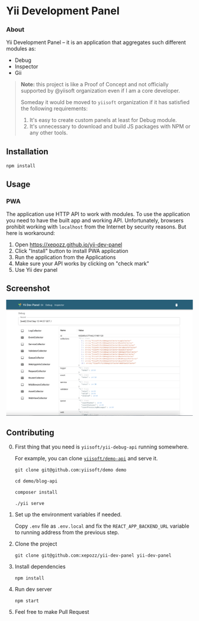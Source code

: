 # Yii Development Panel

### About

Yii Development Panel – it is an application that aggregates such different modules as:

- Debug
- Inspector
- Gii

> **Note:** this project is like a Proof of Concept and not officially supported by @yiisoft organization 
> even if I am a core developer.
> 
> Someday it would be moved to `yiisoft` organization if it has satisfied the following requirements:
> 1. It's easy to create custom panels at least for Debug module.
> 2. It's unnecessary to download and build JS packages with NPM or any other tools.

## Installation

```shell
npm install
```

## Usage

### PWA

The application use HTTP API to work with modules. 
To use the application you need to have the built app and working API.
Unfortunately, browsers prohibit working with `localhost` from the Internet by security reasons.
But here is workaround:

1. Open https://xepozz.github.io/yii-dev-panel
2. Click "Install" button to install PWA application
3. Run the application from the Applications
4. Make sure your API works by clicking on "check mark"
5. Use Yii dev panel

## Screenshot

![Screenshot](docs/screenshot.png)

## Contributing

0. First thing that you need is `yiisoft/yii-debug-api` running somewhere.

   For example, you can clone [`yiisoft/demo-api`](https://github.com/yiisoft/demo-api) and serve it.

   ```shell
   git clone git@github.com:yiisoft/demo demo
   ```

   ```shell
   cd demo/blog-api
   ```

   ```shell
   composer install
   ```

   ```shell
   ./yii serve
   ```

1. Set up the environment variables if needed.

   Copy `.env` file as `.env.local` and fix the `REACT_APP_BACKEND_URL` variable to running address from the previous
   step.

2. Clone the project

   ```shell
   git clone git@github.com:xepozz/yii-dev-panel yii-dev-panel
   ```

3. Install dependencies

   ```shell
   npm install
   ```

4. Run dev server

   ```shell
   npm start
   ```

5. Feel free to make Pull Request
